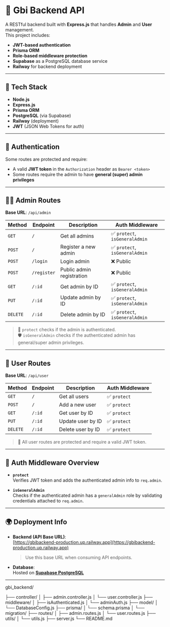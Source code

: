 # 🧠 Gbi Backend API

A RESTful backend built with **Express.js** that handles **Admin** and **User** management.  
This project includes:

- **JWT-based authentication**
- **Prisma ORM**
- **Role-based middleware protection**
- **Supabase** as a PostgreSQL database service
- **Railway** for backend deployment

---

## 🚀 Tech Stack

- **Node.js**
- **Express.js**
- **Prisma ORM**
- **PostgreSQL** (via Supabase)
- **Railway** (deployment)
- **JWT** (JSON Web Tokens for auth)

---

## 🔐 Authentication

Some routes are protected and require:

- A valid **JWT token** in the `Authorization` header as `Bearer <token>`
- Some routes require the admin to have **general (super) admin privileges**

---

## 🧑‍💼 Admin Routes

**Base URL**: `/api/admin`

| Method   | Endpoint    | Description               | Auth Middleware                |
| -------- | ----------- | ------------------------- | ------------------------------ |
| `GET`    | `/`         | Get all admins            | ✅ `protect`, `isGeneralAdmin` |
| `POST`   | `/`         | Register a new admin      | ✅ `protect`, `isGeneralAdmin` |
| `POST`   | `/login`    | Login admin               | ❌ Public                      |
| `POST`   | `/register` | Public admin registration | ❌ Public                      |
| `GET`    | `/:id`      | Get admin by ID           | ✅ `protect`, `isGeneralAdmin` |
| `PUT`    | `/:id`      | Update admin by ID        | ✅ `protect`, `isGeneralAdmin` |
| `DELETE` | `/:id`      | Delete admin by ID        | ✅ `protect`, `isGeneralAdmin` |

> 🔐 `protect` checks if the admin is authenticated.  
> 🛡️ `isGeneralAdmin` checks if the authenticated admin has general/super admin privileges.

---

## 👤 User Routes

**Base URL**: `/api/user`

| Method   | Endpoint | Description       | Auth Middleware |
| -------- | -------- | ----------------- | --------------- |
| `GET`    | `/`      | Get all users     | ✅ `protect`    |
| `POST`   | `/`      | Add a new user    | ✅ `protect`    |
| `GET`    | `/:id`   | Get user by ID    | ✅ `protect`    |
| `PUT`    | `/:id`   | Update user by ID | ✅ `protect`    |
| `DELETE` | `/:id`   | Delete user by ID | ✅ `protect`    |

> 🔐 All user routes are protected and require a valid JWT token.

---

## 🧱 Auth Middleware Overview

- **`protect`**  
  Verifies JWT token and adds the authenticated admin info to `req.admin`.

- **`isGeneralAdmin`**  
  Checks if the authenticated admin has a `generalAdmin` role by validating credentials attached to `req.admin`.

---

## 🌍 Deployment Info

- **Backend (API Base URL)**:  
  [https://gbibackend-production.up.railway.app](https://gbibackend-production.up.railway.app)

  > Use this base URL when consuming API endpoints.

- **Database**:  
  Hosted on **[Supabase PostgreSQL](https://supabase.com/)**

---

gbi_backend/

├── controller/
│ ├── admin.controller.js
│ └── user.controller.js
├── middleware/
│ ├── isAuthenticated.js
│ └── adminAuth.js
├── model/
│ └── DatabaseConfig.js
├── prisma/
│ └── schema.prisma
│ └── migration/
├── routes/
│ ├── admin.routes.js
│ └── user.routes.js
├── utils/
│ └── utils.js
├── server.js
└── README.md

```

```
